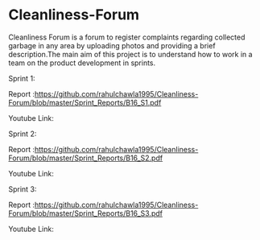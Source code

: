 # Cleanliness-Forum
Cleanliness Forum is a forum to register complaints regarding collected garbage in any area by uploading photos and providing a brief description.The main aim of this project is to understand how to work in a team on the product development in sprints.

Sprint 1:

Report      :https://github.com/rahulchawla1995/Cleanliness-Forum/blob/master/Sprint_Reports/B16_S1.pdf

Youtube Link:



Sprint 2:

Report      :https://github.com/rahulchawla1995/Cleanliness-Forum/blob/master/Sprint_Reports/B16_S2.pdf

Youtube Link:


Sprint 3:

Report      :https://github.com/rahulchawla1995/Cleanliness-Forum/blob/master/Sprint_Reports/B16_S3.pdf

Youtube Link:
